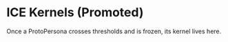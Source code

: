 # ICE Kernels (Promoted)
Once a ProtoPersona crosses thresholds and is frozen, its kernel lives here.
